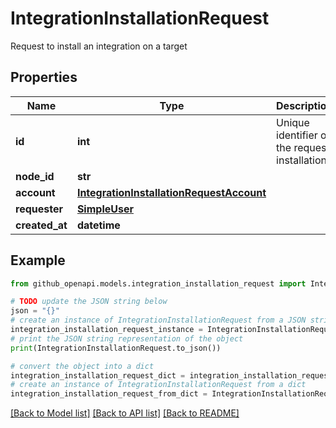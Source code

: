 # IntegrationInstallationRequest

Request to install an integration on a target

## Properties

Name | Type | Description | Notes
------------ | ------------- | ------------- | -------------
**id** | **int** | Unique identifier of the request installation. | 
**node_id** | **str** |  | [optional] 
**account** | [**IntegrationInstallationRequestAccount**](IntegrationInstallationRequestAccount.md) |  | 
**requester** | [**SimpleUser**](SimpleUser.md) |  | 
**created_at** | **datetime** |  | 

## Example

```python
from github_openapi.models.integration_installation_request import IntegrationInstallationRequest

# TODO update the JSON string below
json = "{}"
# create an instance of IntegrationInstallationRequest from a JSON string
integration_installation_request_instance = IntegrationInstallationRequest.from_json(json)
# print the JSON string representation of the object
print(IntegrationInstallationRequest.to_json())

# convert the object into a dict
integration_installation_request_dict = integration_installation_request_instance.to_dict()
# create an instance of IntegrationInstallationRequest from a dict
integration_installation_request_from_dict = IntegrationInstallationRequest.from_dict(integration_installation_request_dict)
```
[[Back to Model list]](../README.md#documentation-for-models) [[Back to API list]](../README.md#documentation-for-api-endpoints) [[Back to README]](../README.md)


